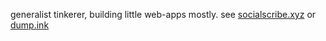 generalist tinkerer, building little web-apps mostly. see [socialscribe.xyz](https://socialscribe.xyz) or [dump.ink](https://dump.ink/)
